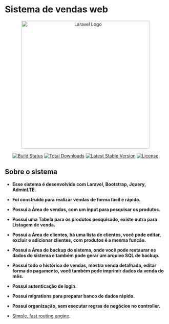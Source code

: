 #                                                                                                Sistema de vendas web
<p align="center"><a href="https://laravel.com" target="_blank"><img src="https://raw.githubusercontent.com/laravel/art/master/logo-lockup/5%20SVG/2%20CMYK/1%20Full%20Color/laravel-logolockup-cmyk-red.svg" width="400" alt="Laravel Logo"></a></p>

<p align="center">
<a href="https://github.com/laravel/framework/actions"><img src="https://github.com/laravel/framework/workflows/tests/badge.svg" alt="Build Status"></a>
<a href="https://packagist.org/packages/laravel/framework"><img src="https://img.shields.io/packagist/dt/laravel/framework" alt="Total Downloads"></a>
<a href="https://packagist.org/packages/laravel/framework"><img src="https://img.shields.io/packagist/v/laravel/framework" alt="Latest Stable Version"></a>
<a href="https://packagist.org/packages/laravel/framework"><img src="https://img.shields.io/packagist/l/laravel/framework" alt="License"></a>
</p>

## Sobre o sistema

- **Esse sistema é desenvolvido com Laravel, Bootstrap, Jquery, AdminLTE.**
- **Foi construido para realizar vendas de forma fácil e rápido.**
- **Possui a Área de vendas, com um input para pesquisar os produtos.**
- **Possui uma Tabela para os produtos pesquisado, existe outra para Listagem de venda.**
- **Possui a Área de clientes, há uma lista de clientes, você pode editar, excluir e adicionar clientes, com produtos é a mesma função.**
- **Possui a Área de backup do sistema, onde você pode restaurar os dados do sistema e também pode gerar um arquivo SQL de backup.**
- **Possui todo o histórico de vendas, mostra venda detalhada, editar forma de pagamento, você também pode imprimir dados da venda do mês.**
- **Possui autenticação de login.**
- **Possui migrations para preparar banco de dados rápido.**
- **Possui organização, sem executar regras de negócios no controller.**

- [Simple, fast routing engine](https://laravel.com/docs/routing).
